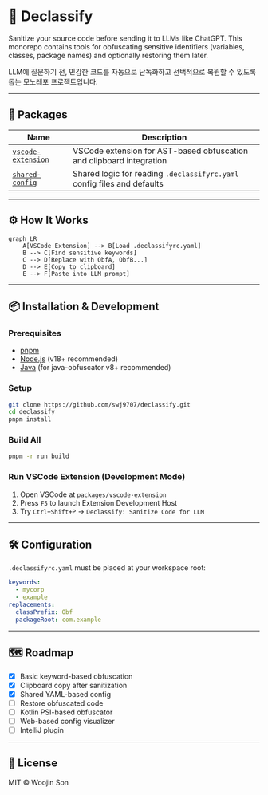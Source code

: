 # 🧠 Declassify

Sanitize your source code before sending it to LLMs like ChatGPT. This monorepo contains tools for obfuscating sensitive identifiers (variables, classes, package names) and optionally restoring them later.

LLM에 질문하기 전, 민감한 코드를 자동으로 난독화하고 선택적으로 복원할 수 있도록 돕는 모노레포 프로젝트입니다.

---

## 📁 Packages

| Name | Description |
|------|-------------|
| [`vscode-extension`](./apps/vscode-extension) | VSCode extension for AST-based obfuscation and clipboard integration |
| [`shared-config`](./libs/shared-config)       | Shared logic for reading `.declassifyrc.yaml` config files and defaults |

---

## ⚙️ How It Works

```mermaid
graph LR
    A[VSCode Extension] --> B[Load .declassifyrc.yaml]
    B --> C[Find sensitive keywords]
    C --> D[Replace with ObfA, ObfB...]
    D --> E[Copy to clipboard]
    E --> F[Paste into LLM prompt]
```

---

## 📦 Installation & Development

### Prerequisites
- [pnpm](https://pnpm.io/)
- [Node.js](https://nodejs.org/) (v18+ recommended)
- [Java](https://adoptopenjdk.net/) (for java-obfuscator v8+ recommended)

### Setup
```bash
git clone https://github.com/swj9707/declassify.git
cd declassify
pnpm install
```

### Build All
```bash
pnpm -r run build
```

### Run VSCode Extension (Development Mode)
1. Open VSCode at `packages/vscode-extension`
2. Press `F5` to launch Extension Development Host
3. Try `Ctrl+Shift+P` → `Declassify: Sanitize Code for LLM`


---

## 🛠 Configuration

`.declassifyrc.yaml` must be placed at your workspace root:

```yaml
keywords:
  - mycorp
  - example
replacements:
  classPrefix: Obf
  packageRoot: com.example
```


---

## 🗺 Roadmap

- [x] Basic keyword-based obfuscation
- [x] Clipboard copy after sanitization
- [x] Shared YAML-based config
- [ ] Restore obfuscated code
- [ ] Kotlin PSI-based obfuscator
- [ ] Web-based config visualizer
- [ ] IntelliJ plugin

---

## 🧾 License

MIT © Woojin Son
